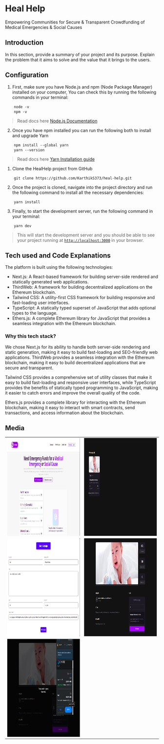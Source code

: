 # Heal Help

Empowering Communities for Secure & Transparent Crowdfunding of Medical Emergencies & Social Causes

## Introduction

In this section, provide a summary of your project and its purpose. Explain the problem that it aims to solve and the value that it brings to the users.

## Configuration

1. First, make sure you have Node.js and npm (Node Package Manager) installed on your computer, You can check this by running the following commands in your terminal:

```
    node -v
    npm -v
```

> Read docs here [Node.js Documentation](https://nodejs.org/en/docs/)

2. Once you have npm installed you can run the following both to install and upgrade Yarn

```
    npm install --global yarn
    yarn --version
```

> Read docs here [Yarn Installation guide](https://classic.yarnpkg.com/lang/en/docs/install)

1. Clone the HealHelp project from GitHub

```
    git clone https://github.com/KarthikS373/heal-help.git
```

2. Once the project is cloned, navigate into the project directory and run the following command to install all the necessary dependencies:

```
    yarn install
```

3. Finally, to start the development server, run the following command in your terminal:

```
    yarn dev
```

> This will start the development server and you should be able to see your project running at [`http://localhost:3000`](http://localhost:3000) in your browser.

## Tech used and Code Explanations

The platform is built using the following technologies:

- Next.js: A React-based framework for building server-side rendered and statically generated web applications.
- ThirdWeb: A framework for building decentralized applications on the Ethereum blockchain.
- Tailwind CSS: A utility-first CSS framework for building responsive and fast-loading user interfaces.
- TypeScript: A statically typed superset of JavaScript that adds optional types to the language.
- Ethers.js: A complete Ethereum library for JavaScript that provides a seamless integration with the Ethereum blockchain.

### Why this tech stack?

We chose Next.js for its ability to handle both server-side rendering and static generation, making it easy to build fast-loading and SEO-friendly web applications. ThirdWeb provides a seamless integration with the Ethereum blockchain, making it easy to build decentralized applications that are secure and transparent.

Tailwind CSS provides a comprehensive set of utility classes that make it easy to build fast-loading and responsive user interfaces, while TypeScript provides the benefits of statically typed programming to JavaScript, making it easier to catch errors and improve the overall quality of the code.

Ethers.js provides a complete library for interacting with the Ethereum blockchain, making it easy to interact with smart contracts, send transactions, and access information about the blockchain.

## Media

<table>
  <tr>
    <td> <img src="./media/homepage.png"  alt="Homepage" width=520px height=320px ></td>
    <td><img src="./media/campaigns.png" alt="Campaign" width=520px height=320px></td>
   </tr> 
   <tr>
      <td><img src="./media/start-campaign.png" alt="Create a campaign" width=520px height=320px></td>
      <td><img src="./media/donation.png" alt="Donate to a campaign" width=520px height=320px>
  </td>
  </tr>
   <tr>
      <td><img src="./media/transaction.png" alt="Transaction" width=520px height=320px></td>
  </td>
  </tr>
</table>
